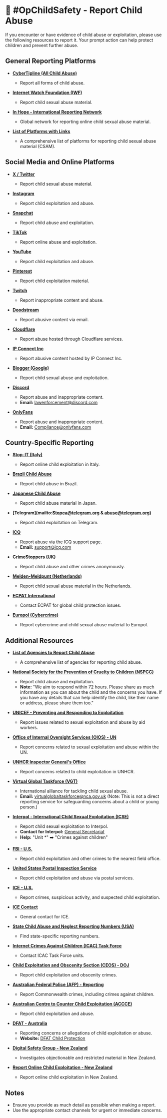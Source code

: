 # 📢 #OpChildSafety - Report Child Abuse

If you encounter or have evidence of child abuse or exploitation, please use the following resources to report it. Your prompt action can help protect children and prevent further abuse.

## General Reporting Platforms

- **[CyberTipline (All Child Abuse)](https://report.cybertip.org)**
  - Report all forms of child abuse.

- **[Internet Watch Foundation (IWF)](https://report.iwf.org.uk/en)**
  - Report child sexual abuse material.

- **[In Hope - International Reporting Network](https://www.inhope.org/EN?locale=en)**
  - Global network for reporting online child sexual abuse material.

- **[List of Platforms with Links](https://reportharmfulcontent.com/advice/other/child-sexual-abuse-material-csam/)**
  - A comprehensive list of platforms for reporting child sexual abuse material (CSAM).

## Social Media and Online Platforms

- **[X / Twitter](https://help.twitter.com/en/forms/safety-and-sensitive-content/cse)**
  - Report child sexual abuse material.

- **[Instagram](https://help.instagram.com/659118497466447/)**
  - Report child exploitation and abuse.

- **[Snapchat](https://support.snapchat.com/en-US/i-need-help)**
  - Report child abuse and exploitation.

- **[TikTok](https://support.tiktok.com/en/safety-hc/report-a-problem)**
  - Report online abuse and exploitation.

- **[YouTube](https://support.google.com/youtube/answer/2801999)**
  - Report child exploitation and abuse.

- **[Pinterest](https://help.pinterest.com/en/article/combating-online-child-exploitation)**
  - Report child exploitation material.

- **[Twitch](https://help.twitch.tv/s/article/how-to-file-a-user-report?language=en_US)**
  - Report inappropriate content and abuse.

- **[Doodstream](mailto:support@doodstream.com)**
  - Report abusive content via email.

- **[Cloudflare](https://abuse.cloudflare.com)**
  - Report abuse hosted through Cloudflare services.

- **[IP Connect Inc](mailto:abuse@ipconnect.services)**
  - Report abusive content hosted by IP Connect Inc.

- **[Blogger (Google)](https://www.blogger.com/content-policy?hl=en-US&authuser#ChildSexualAbuseAndExploitation)**
  - Report child sexual abuse and exploitation.

- **[Discord](https://support.discord.com/hc/en-us/requests/new?ticket_form_id=360000029731)**
  - Report abuse and inappropriate content.
  - **Email:** lawenforcement@discord.com

- **[OnlyFans](mailto:support@onlyfans.com)**
  - Report abuse and inappropriate content.
  - **Email:** Compliance@onlyfans.com

## Country-Specific Reporting

- **[Stop-IT (Italy)](https://stop-it.savethechildren.it/segnala.php?lang=it)**
  - Report online child exploitation in Italy.

- **[Brazil Child Abuse](https://t.co/E8xIgNSmtm)**
  - Report child abuse in Brazil.

- **[Japanese Child Abuse](https://www.internethotline.jp/reports/edit/IHOU2)**
  - Report child abuse material in Japan.

- **[Telegram](mailto:Stopca@telegram.org & abuse@telegram.org)**
  - Report child exploitation on Telegram.

- **[ICQ](https://icq.com/support/en)**
  - Report abuse via the ICQ support page.
  - **Email:** support@icq.com

- **[CrimeStoppers (UK)](https://crimestoppers-uk.org/)**
  - Report child abuse and other crimes anonymously.

- **[Melden-Meldpunt (Netherlands)](https://melden.meldpunt-kinderporno.nl/en)**
  - Report child sexual abuse material in the Netherlands.

- **[ECPAT International](https://ecpat.org/contact-us/)**
  - Contact ECPAT for global child protection issues.

- **[Europol (Cybercrime)](https://www.europol.europa.eu/report-a-crime/report-cybercrime-online)**
  - Report cybercrime and child sexual abuse material to Europol.

## Additional Resources

- **[List of Agencies to Report Child Abuse](https://www.stopcrush.org/?page_id=1662)**
  - A comprehensive list of agencies for reporting child abuse.

- **[National Society for the Prevention of Cruelty to Children (NSPCC)](mailto:help@NSPCC.org.uk)**
  - Report child abuse and exploitation.
  - **Note:** "We aim to respond within 72 hours. Please share as much information as you can about the child and the concerns you have. If you have any details that can help identify the child, like their name or address, please share them too."

- **[UNICEF - Preventing and Responding to Exploitation](mailto:integrity1@unicef.org)**
  - Report issues related to sexual exploitation and abuse by aid workers.

- **[Office of Internal Oversight Services (OIOS) - UN](https://www.un.org/preventing-sexual-exploitation-and-abuse/content/how-report)**
  - Report concerns related to sexual exploitation and abuse within the UN.

- **[UNHCR Inspector General's Office](mailto:inspector@unhcr.org)**
  - Report concerns related to child exploitation in UNHCR.

- **[Virtual Global Taskforce (VGT)](https://nationalcrimeagency.gov.uk/virtual-global-taskforce)**
  - International alliance for tackling child sexual abuse.
  - **Email:** virtualglobaltaskforce@nca.gov.uk (Note: This is not a direct reporting service for safeguarding concerns about a child or young person.)

- **[Interpol - International Child Sexual Exploitation (ICSE)](https://www.interpol.int/en/Crimes/Crimes-against-children/International-Child-Sexual-Exploitation-database)**
  - Report child sexual exploitation to Interpol.
  - **Contact for Interpol:** [General Secretariat](https://www.interpol.int/en/Contacts/Contact-INTERPOL) 
  - **Help:** "Unit *" ➡️ "Crimes against children"

- **[FBI - U.S.](https://www.fbi.gov/contact-us/field-offices)**
  - Report child exploitation and other crimes to the nearest field office.

- **[United States Postal Inspection Service](mailto:Reporting@uspis.gov)**
  - Report child exploitation and abuse via postal services.

- **[ICE - U.S.](https://www.ice.gov/webform/ice-tip-form)**
  - Report crimes, suspicious activity, and suspected child exploitation.

- **[ICE Contact](https://www.ice.gov/contact)**
  - General contact for ICE.

- **[State Child Abuse and Neglect Reporting Numbers (USA)](https://www.childwelfare.gov/organizations/?CWIGFunctionsaction=rols:main.dspList&rolType=Custom&RS_ID=5)**
  - Find state-specific reporting numbers.

- **[Internet Crimes Against Children (ICAC) Task Force](https://www.icactaskforce.org/TaskForceContacts)**
  - Contact ICAC Task Force units.

- **[Child Exploitation and Obscenity Section (CEOS) - DOJ](mailto:Criminal.Division@usdoj.gov)**
  - Report child exploitation and obscenity crimes.

- **[Australian Federal Police (AFP) - Reporting](https://www.afp.gov.au/report-crime)**
  - Report Commonwealth crimes, including crimes against children.

- **[Australian Centre to Counter Child Exploitation (ACCCE)](https://www.accce.gov.au/report)**
  - Report child exploitation and abuse.

- **[DFAT - Australia](mailto:childwelfare@dfat.gov.au)**
  - Reporting concerns or allegations of child exploitation or abuse.
  - **Website:** [DFAT Child Protection](https://www.dfat.gov.au/international-relations/themes/child-protection/Pages/reporting-concerns-or-allegations-of-child-exploitation-or-abuse)

- **[Digital Safety Group - New Zealand](https://www.dia.govt.nz/web/submitforms.nsf/cencomp)**
  - Investigates objectionable and restricted material in New Zealand.

- **[Report Online Child Exploitation - New Zealand](https://www.dia.govt.nz/Digital-Safety-Report-Online-Child-Exploitation-material)**
  - Report online child exploitation in New Zealand.

## Notes

- Ensure you provide as much detail as possible when making a report.
- Use the appropriate contact channels for urgent or immediate concerns.

